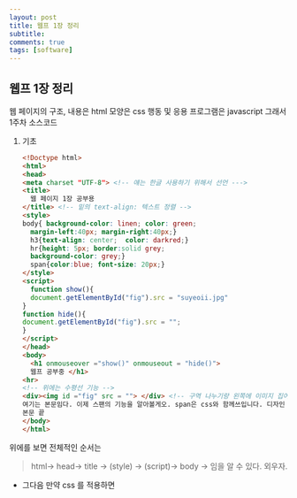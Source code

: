 ```yaml
---
layout: post
title: 웹프 1장 정리 
subtitle: 
comments: true
tags: [software]
---
```


## 웹프 1장 정리

웹 페이지의 구조, 내용은 html
모양은 css
행동 및 응용 프로그램은 javascript
그래서 1주차 소스코드 

1. 기초

   ```html
   <!Doctype html>
   <html>
   <head>
   <meta charset "UTF-8"> <!-- 얘는 한글 사용하기 위해서 선언 --->
   <title>
     웹 페이지 1장 공부용
   </title> <!-- 밑의 text-align: 텍스트 정렬 -->
   <style>
   body{ background-color: linen; color: green;
     margin-left:40px; margin-right:40px;}
     h3{text-align: center;  color: darkred;}
     hr{height: 5px; border:solid grey;
     background-color: grey;}
     span{color:blue; font-size: 20px;}
   </style>
   <script>
     function show(){
     document.getElementById("fig").src = "suyeoii.jpg"
   }
   function hide(){
   document.getElementById("fig").src = "";
   }
   </script>
   </head>
   <body>
     <h1 onmouseover ="show()" onmouseout = "hide()">
     웹프 공부중 </h1>
   <hr>
   <!-- 위에는 수평선 기능 -->
   <div><img id ="fig" src = ""> </div> <!-- 구역 나누기랑 왼쪽에 이미지 집어넣기 -->
   여기는 본문임다. 이제 스팬의 기능을 알아볼게오. span은 css와 함께쓰입니다. 디자인 기능을 하는 것이조ㅎㅎ<span>집에 가고싶다.</span>
   본문 끝
   </body>
   </html>
   ```

위에를 보면 전체적인 순서는 

> html-> head-> title -> (style) -> (script)-> body -> 임을 알 수 있다. 외우자.

- 그다음 만약 css 를 적용하면 <title> 밑에 <style> 을 작성하고 거기에 배경 색상과 글자 색상, 수평선, span등의 색상을 설정해 주면 된다.  

- 마지막으로 javascript 추가하면 script에 함수 추가, 이미지 추가(img id= "fig", **src = ""**는 ) 기본 틀인듯

  ```
  <hr>
  <!-- 위에는 수평선 기능 -->
  <div><img id ="fig" src = ""> </div> <!-- 구역 나누기랑 왼쪽에 이미지 집어넣기 -->
  ```

이때 function 뒤에 .src에서 .찍어주는거 잊지말기, 자잘한 오타 주의하기

​     

